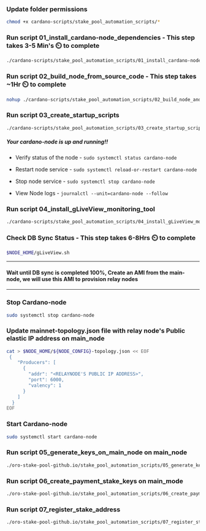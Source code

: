 ### Update folder permissions
```bash
chmod +x cardano-scripts/stake_pool_automation_scripts/*
```



### Run script 01_install_cardano-node_dependencies - This step takes 3-5 Min's :timer_clock: to complete
```bash
./cardano-scripts/stake_pool_automation_scripts/01_install_cardano-node_dependencies.sh
```

### Run script 02_build_node_from_source_code - This step takes ~1Hr :timer_clock: to complete
```bash
nohup ./cardano-scripts/stake_pool_automation_scripts/02_build_node_and_configure.sh &
```

### Run script 03_create_startup_scripts 
```bash
./cardano-scripts/stake_pool_automation_scripts/03_create_startup_scripts.sh
```
##### Your cardano-node is up and running!!
* Verify status of the node - `sudo systemctl status cardano-node`

* Restart node service - `sudo systemctl reload-or-restart cardano-node`

* Stop node service - `sudo systemctl stop cardano-node`

* View Node logs - `journalctl --unit=cardano-node --follow`

### Run script 04_install_gLiveView_monitoring_tool
```bash
./cardano-scripts/stake_pool_automation_scripts/04_install_gLiveView_monitoring_tool.sh
```

### Check DB Sync Status  - This step takes 6-8Hrs :timer_clock: to complete
```bash
$NODE_HOME/gLiveView.sh
```

----

#### Wait until DB sync is completed 100%, Create an AMI from the main-node, we will use this AMI to provision relay nodes

----

### Stop Cardano-node
```bash
sudo systemctl stop cardano-node
```

### Update mainnet-topology.json file with relay node's Public elastic IP address on main_node
```bash
cat > $NODE_HOME/${NODE_CONFIG}-topology.json << EOF 
 {
    "Producers": [
      {
        "addr": "<RELAYNODE'S PUBLIC IP ADDRESS>",
        "port": 6000,
        "valency": 1
      }
    ]
  }
EOF
```
### Start Cardano-node
```bash
sudo systemctl start cardano-node
```
### Run script 05_generate_keys_on_main_node on main_node
```bash
./oro-stake-pool-github.io/stake_pool_automation_scripts/05_generate_keys_on_main_node.sh
```

### Run script 06_create_payment_stake_keys on main_mode
```bash
./oro-stake-pool-github.io/stake_pool_automation_scripts/06_create_payment_stake_keys.sh
```

### Run script 07_register_stake_address
```bash
./oro-stake-pool-github.io/stake_pool_automation_scripts/07_register_stake_address.sh